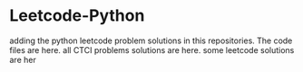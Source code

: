 # Leetcode-Python
adding the python leetcode problem solutions in this repositories. 
The code files are here.
all CTCI problems solutions are here.
some leetcode solutions are her






















































































































































































































































































































































































































































































































































